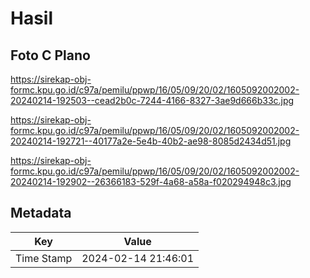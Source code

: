 # Hasil

## Foto C Plano

https://sirekap-obj-formc.kpu.go.id/c97a/pemilu/ppwp/16/05/09/20/02/1605092002002-20240214-192503--cead2b0c-7244-4166-8327-3ae9d666b33c.jpg

https://sirekap-obj-formc.kpu.go.id/c97a/pemilu/ppwp/16/05/09/20/02/1605092002002-20240214-192721--40177a2e-5e4b-40b2-ae98-8085d2434d51.jpg

https://sirekap-obj-formc.kpu.go.id/c97a/pemilu/ppwp/16/05/09/20/02/1605092002002-20240214-192902--26366183-529f-4a68-a58a-f020294948c3.jpg


## Metadata

| Key        | Value               |
| ---------- | ------------------- |
| Time Stamp | 2024-02-14 21:46:01 |



